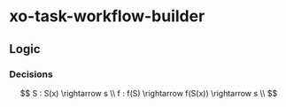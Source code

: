 # xo-task-workflow-builder

## Logic
### Decisions

$$
S : S(x) \rightarrow s
\\
f : f(S) \rightarrow f(S(x)) \rightarrow s
\\
$$